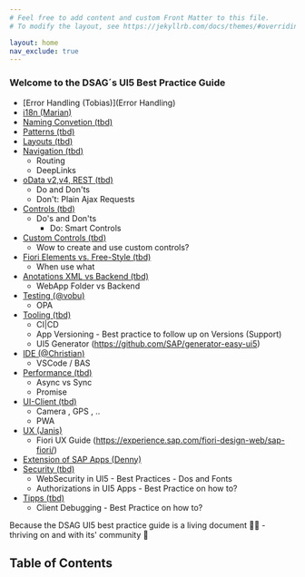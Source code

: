 ```yaml
---
# Feel free to add content and custom Front Matter to this file.
# To modify the layout, see https://jekyllrb.com/docs/themes/#overriding-theme-defaults

layout: home
nav_exclude: true
---
```


### Welcome to the DSAG´s UI5 Best Practice Guide

- [Error Handling (Tobias)](Error Handling)
- [i18n (Marian)](i18n)
- [Naming Convetion (tbd)](#blank)
- [Patterns (tbd)](#blank)
- [Layouts (tbd)](#blank)
- [Navigation (tbd)](#blank)
  - Routing
  - DeepLinks
- [oData v2,v4, REST (tbd)](#blank)
  - Do and Don'ts
  - Don't: Plain Ajax Requests
- [Controls (tbd)](#blank)
  - Do's and Don'ts
    - Do:  Smart Controls
- [Custom Controls (tbd)](#blank)
  - Wow to create and use custom controls?
- [Fiori Elements vs. Free-Style (tbd)](#blank)
  - When use what
- [Anotations XML vs Backend (tbd)](#blank)
  - WebApp Folder vs Backend
- [Testing (@vobu)](#blank)
  - OPA
- [Tooling (tbd)](#blank)
  - CI|CD
  - App Versioning - Best practice to follow up on Versions (Support)
  - UI5 Generator (<https://github.com/SAP/generator-easy-ui5>)
- [IDE (@Christian)](#blank)
  - VSCode / BAS
- [Performance (tbd)](#blank)
  - Async vs Sync
  - Promise
- [UI-Client (tbd)](#blank)
  - Camera , GPS , ..
  - PWA
- [UX (Janis)](#blank)
  - Fiori UX Guide (<https://experience.sap.com/fiori-design-web/sap-fiori/>)
- [Extension of SAP Apps (Denny)](#blank)
- [Security (tbd)](#blank)
  - WebSecurity in UI5 - Best Practices - Dos and Fonts
  - Authorizations in UI5 Apps - Best Practice on how to?
- [Tipps (tbd)](#blank)
  - Client Debugging - Best Practice on how to?

Because the DSAG UI5 best practice guide is a living document 👨‍💻 - thriving on and with its' community 🥳

## Table of Contents
